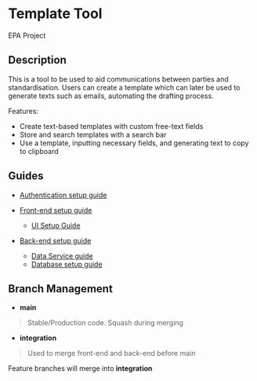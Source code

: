 # Template Tool
EPA Project

## Description
This is a tool to be used to aid communications between parties and standardisation. Users can create a template which can later be used to generate texts such as emails, automating the drafting process. 

Features:
- Create text-based templates with custom free-text fields
- Store and search templates with a search bar
- Use a template, inputting necessary fields, and generating text to copy to clipboard

## Guides
- [Authentication setup guide](./authentication/README.md)

- [Front-end setup guide](./front-end/README.md)
  - [UI Setup Guide](./front-end/template-tool-ui/README.md)
- [Back-end setup guide](./back-end/README.md)
  - [Data Service guide](./back-end/data-service/README.md)
  - [Database setup guide](./back-end/db/README.md)


## Branch Management
- <b>main</b>
> Stable/Production code. Squash during merging

- <b>integration</b>
> Used to merge front-end and back-end before main

Feature branches will merge into **integration**